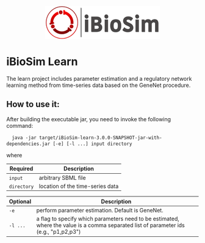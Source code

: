 
<p align="center">
  <img  src="../docs/media/iBioSim_horizontal.png">
</p>

# iBioSim Learn

The learn project includes parameter estimation and a regulatory network learning method from time-series data based on the GeneNet procedure.

## How to use it:

After building the executable jar, you need to invoke the following command:

```
  java -jar target/iBioSim-learn-3.0.0-SNAPSHOT-jar-with-dependencies.jar [-e] [-l ...] input directory
```

where 


| Required        |  Description  |
| -------------   | ------------- |
| ```input```     | arbitrary SBML file 
| ```directory``` | location of the time-series data  |

| Optional        |  Description  |
| -------------   | ------------- |
|  ```-e```  | perform parameter estimation. Default is GeneNet. |
```-l ...``` |a flag to specify which parameters need to be estimated, where the value is a comma separated list of parameter ids (e.g., "p1,p2,p3") |


